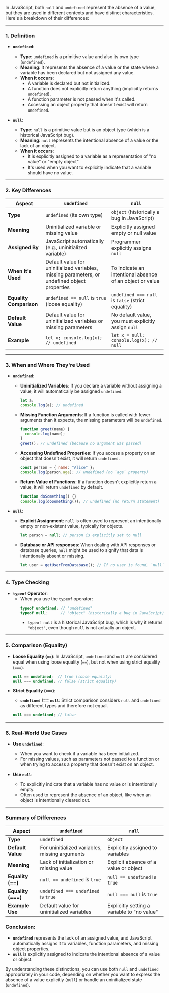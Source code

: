 In JavaScript, both `null` and `undefined` represent the absence of a value, but they are used in different contexts and have distinct characteristics. Here's a breakdown of their differences:

---

### **1. Definition**

- **`undefined`**:
  - **Type**: `undefined` is a primitive value and also its own type (`undefined`).
  - **Meaning**: It represents the absence of a value or the state where a variable has been declared but not assigned any value.
  - **When it occurs**:
    - A variable is declared but not initialized.
    - A function does not explicitly return anything (implicitly returns `undefined`).
    - A function parameter is not passed when it's called.
    - Accessing an object property that doesn't exist will return `undefined`.

- **`null`**:
  - **Type**: `null` is a primitive value but is an object type (which is a historical JavaScript bug).
  - **Meaning**: `null` represents the intentional absence of a value or the lack of an object.
  - **When it occurs**:
    - It is explicitly assigned to a variable as a representation of "no value" or "empty object".
    - It's used when you want to explicitly indicate that a variable should have no value.

---

### **2. Key Differences**

| **Aspect**             | **`undefined`**                                | **`null`**                                     |
|------------------------|------------------------------------------------|------------------------------------------------|
| **Type**               | `undefined` (its own type)                     | `object` (historically a bug in JavaScript)    |
| **Meaning**            | Uninitialized variable or missing value       | Explicitly assigned empty or null value        |
| **Assigned By**        | JavaScript automatically (e.g., uninitialized variable) | Programmer explicitly assigns `null`           |
| **When It's Used**     | Default value for uninitialized variables, missing parameters, or undefined object properties | To indicate an intentional absence of an object or value |
| **Equality Comparison**| `undefined == null` is `true` (loose equality) | `undefined === null` is `false` (strict equality) |
| **Default Value**      | Default value for uninitialized variables or missing parameters | No default value, you must explicitly assign `null` |
| **Example**            | `let x; console.log(x); // undefined`          | `let x = null; console.log(x); // null`         |

---

### **3. When and Where They're Used**

- **`undefined`**:
  - **Uninitialized Variables**: If you declare a variable without assigning a value, it will automatically be assigned `undefined`.
    ```javascript
    let a;
    console.log(a); // undefined
    ```
  - **Missing Function Arguments**: If a function is called with fewer arguments than it expects, the missing parameters will be `undefined`.
    ```javascript
    function greet(name) {
      console.log(name);
    }
    greet(); // undefined (because no argument was passed)
    ```
  - **Accessing Undefined Properties**: If you access a property on an object that doesn't exist, it will return `undefined`.
    ```javascript
    const person = { name: "Alice" };
    console.log(person.age); // undefined (no `age` property)
    ```
  - **Return Value of Functions**: If a function doesn't explicitly return a value, it will return `undefined` by default.
    ```javascript
    function doSomething() {}
    console.log(doSomething()); // undefined (no return statement)
    ```

- **`null`**:
  - **Explicit Assignment**: `null` is often used to represent an intentionally empty or non-existent value, typically for objects.
    ```javascript
    let person = null; // person is explicitly set to null
    ```
  - **Database or API responses**: When dealing with API responses or database queries, `null` might be used to signify that data is intentionally absent or missing.
    ```javascript
    let user = getUserFromDatabase(); // If no user is found, `null` might be returned
    ```

---

### **4. Type Checking**

- **`typeof` Operator**:
  - When you use the `typeof` operator:
    ```javascript
    typeof undefined; // "undefined"
    typeof null;      // "object" (historically a bug in JavaScript)
    ```
    - `typeof null` is a historical JavaScript bug, which is why it returns `"object"`, even though `null` is not actually an object.

---

### **5. Comparison (Equality)**

- **Loose Equality (`==`)**: In JavaScript, `undefined` and `null` are considered equal when using loose equality (`==`), but not when using strict equality (`===`).

  ```javascript
  null == undefined;  // true (loose equality)
  null === undefined; // false (strict equality)
  ```

- **Strict Equality (`===`)**:
  - **`undefined` !== `null`**: Strict comparison considers `null` and `undefined` as different types and therefore not equal.

  ```javascript
  null === undefined; // false
  ```

---

### **6. Real-World Use Cases**

- **Use `undefined`**:
  - When you want to check if a variable has been initialized.
  - For missing values, such as parameters not passed to a function or when trying to access a property that doesn't exist on an object.

- **Use `null`**:
  - To explicitly indicate that a variable has no value or is intentionally empty.
  - Often used to represent the absence of an object, like when an object is intentionally cleared out.

---

### **Summary of Differences**

| **Aspect**             | **`undefined`**                                | **`null`**                                     |
|------------------------|------------------------------------------------|------------------------------------------------|
| **Type**               | `undefined`                                    | `object`                                       |
| **Default Value**      | For uninitialized variables, missing arguments | Explicitly assigned to variables               |
| **Meaning**            | Lack of initialization or missing value       | Explicit absence of a value or object          |
| **Equality (==)**      | `null == undefined` is `true`                  | `null == undefined` is `true`                  |
| **Equality (===)**     | `undefined === undefined` is `true`            | `null === null` is `true`                      |
| **Example Use**        | Default value for uninitialized variables     | Explicitly setting a variable to "no value"    |

### Conclusion:
- **`undefined`** represents the lack of an assigned value, and JavaScript automatically assigns it to variables, function parameters, and missing object properties.
- **`null`** is explicitly assigned to indicate the intentional absence of a value or object.

By understanding these distinctions, you can use both `null` and `undefined` appropriately in your code, depending on whether you want to express the absence of a value explicitly (`null`) or handle an uninitialized state (`undefined`).
